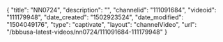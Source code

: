 {
    "title": "NN0724",
    "description": "",
    "channelid": "111091684",
    "videoid": "111179948",
    "date_created": "1502923524",
    "date_modified": "1504049176",
    "type": "captivate",
    "layout": "channelVideo",
    "url": "\/bbbusa-latest-videos\/nn0724\/111091684-111179948"
}